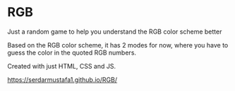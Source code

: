 # RGB
Just a random game to help you understand the RGB color scheme better

Based on the RGB color scheme, it has 2 modes for now, where you have to guess the color in the quoted RGB numbers.

Created with just HTML, CSS and JS.


https://serdarmustafa1.github.io/RGB/
